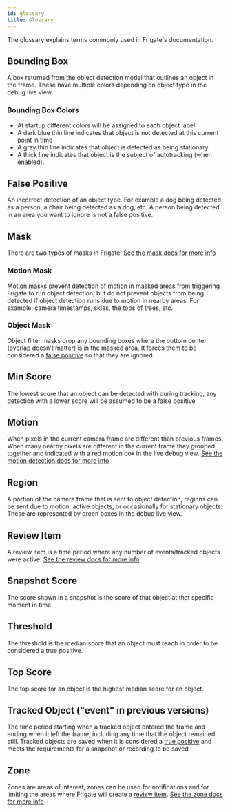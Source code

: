 ```yaml
---
id: glossary
title: Glossary
---
```


The glossary explains terms commonly used in Frigate's documentation.

## Bounding Box

A box returned from the object detection model that outlines an object in the frame. These have multiple colors depending on object type in the debug live view.

### Bounding Box Colors

- At startup different colors will be assigned to each object label
- A dark blue thin line indicates that object is not detected at this current point in time
- A gray thin line indicates that object is detected as being stationary
- A thick line indicates that object is the subject of autotracking (when enabled).

## False Positive

An incorrect detection of an object type. For example a dog being detected as a person, a chair being detected as a dog, etc. A person being detected in an area you want to ignore is not a false positive.

## Mask

There are two types of masks in Frigate. [See the mask docs for more info](/configuration/masks)

### Motion Mask

Motion masks prevent detection of [motion](#motion) in masked areas from triggering Frigate to run object detection, but do not prevent objects from being detected if object detection runs due to motion in nearby areas. For example: camera timestamps, skies, the tops of trees, etc.

### Object Mask

Object filter masks drop any bounding boxes where the bottom center (overlap doesn't matter) is in the masked area. It forces them to be considered a [false positive](#false-positive) so that they are ignored.

## Min Score

The lowest score that an object can be detected with during tracking, any detection with a lower score will be assumed to be a false positive

## Motion

When pixels in the current camera frame are different than previous frames. When many nearby pixels are different in the current frame they grouped together and indicated with a red motion box in the live debug view. [See the motion detection docs for more info](/configuration/motion_detection)

## Region

A portion of the camera frame that is sent to object detection, regions can be sent due to motion, active objects, or occasionally for stationary objects. These are represented by green boxes in the debug live view.

## Review Item

A review item is a time period where any number of events/tracked objects were active. [See the review docs for more info](/configuration/review)

## Snapshot Score

The score shown in a snapshot is the score of that object at that specific moment in time.

## Threshold

The threshold is the median score that an object must reach in order to be considered a true positive.

## Top Score

The top score for an object is the highest median score for an object.

## Tracked Object ("event" in previous versions)

The time period starting when a tracked object entered the frame and ending when it left the frame, including any time that the object remained still. Tracked objects are saved when it is considered a [true positive](#threshold) and meets the requirements for a snapshot or recording to be saved.

## Zone

Zones are areas of interest, zones can be used for notifications and for limiting the areas where Frigate will create a [review item](#review-item). [See the zone docs for more info](/configuration/zones)
